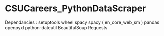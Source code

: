 # CSUCareers_PythonDataScraper
Dependancies :
setuptools wheel
spacy
spacy ( en_core_web_sm )
pandas openpyxl
python-dateutil
BeautifulSoup
Requests
